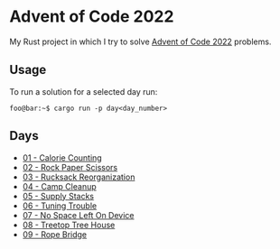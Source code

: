 # Advent of Code 2022

My Rust project in which I try to solve [Advent of Code 2022](https://adventofcode.com/2022/) problems.

## Usage

To run a solution for a selected day run:

```console
foo@bar:~$ cargo run -p day<day_number>
```

## Days
- [01 - Calorie Counting](crates/day01)
- [02 - Rock Paper Scissors](crates/day02)
- [03 - Rucksack Reorganization](crates/day03)
- [04 - Camp Cleanup](crates/day04)
- [05 - Supply Stacks](crates/day05)
- [06 - Tuning Trouble](crates/day06)
- [07 - No Space Left On Device](crates/day07)
- [08 - Treetop Tree House](crates/day08)
- [09 - Rope Bridge](crates/day09)